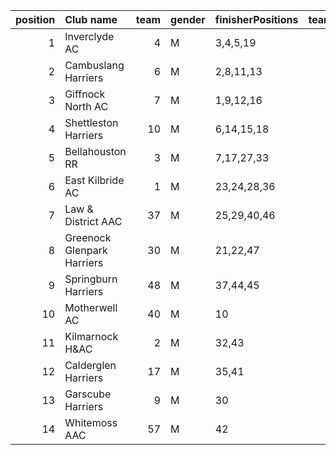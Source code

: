 |   position | Club name                  |   team | gender   | finisherPositions   |   teamPoints |   penaltyPoints |   totalPoints |   totalFinishers | Website                                    |
|-----------:|:---------------------------|-------:|:---------|:--------------------|-------------:|----------------:|--------------:|-----------------:|:-------------------------------------------|
|          1 | Inverclyde AC              |      4 | M        | 3,4,5,19            |           31 |               0 |            31 |                4 | https://www.inverclydeac.org/              |
|          2 | Cambuslang Harriers        |      6 | M        | 2,8,11,13           |           34 |               0 |            34 |                6 | https://cambuslangharriers.org/            |
|          3 | Giffnock North AC          |      7 | M        | 1,9,12,16           |           38 |               0 |            38 |                6 | https://www.giffnocknorth.co.uk/           |
|          4 | Shettleston Harriers       |     10 | M        | 6,14,15,18          |           53 |               0 |            53 |                5 | http://shettlestonharriers.org.uk/         |
|          5 | Bellahouston RR            |      3 | M        | 7,17,27,33          |           84 |               0 |            84 |                6 | https://www.bellahoustonroadrunners.co.uk/ |
|          6 | East Kilbride AC           |      1 | M        | 23,24,28,36         |          111 |               0 |           111 |                4 | http://www.ekac.org.uk/                    |
|          7 | Law & District AAC         |     37 | M        | 25,29,40,46         |          140 |               0 |           140 |                4 | http://www.lawaac.co.uk/                   |
|          8 | Greenock Glenpark Harriers |     30 | M        | 21,22,47            |           90 |              58 |           148 |                3 | https://greenockglenparkharriers.com/      |
|          9 | Springburn Harriers        |     48 | M        | 37,44,45            |          126 |              58 |           184 |                3 | https://www.springburnharriers.co.uk/      |
|         10 | Motherwell AC              |     40 | M        | 10                  |           10 |             174 |           184 |                1 | https://motherwellac.com/                  |
|         11 | Kilmarnock H&AC            |      2 | M        | 32,43               |           75 |             116 |           191 |                2 | http://www.kilmarnockharriers.com/         |
|         12 | Calderglen Harriers        |     17 | M        | 35,41               |           76 |             116 |           192 |                2 | http://www.calderglenharriers.org.uk/      |
|         13 | Garscube Harriers          |      9 | M        | 30                  |           30 |             174 |           204 |                1 | https://www.garscubeharriers.org.uk/       |
|         14 | Whitemoss AAC              |     57 | M        | 42                  |           42 |             174 |           216 |                1 | https://whitemossaac.co.uk/                |